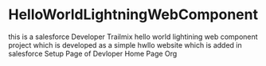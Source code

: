 # HelloWorldLightningWebComponent
 this is a salesforce Developer Trailmix hello world lightining web component project  which is developed as a simple hwllo website which is added in salesforce Setup Page of  Devloper Home  Page Org 
